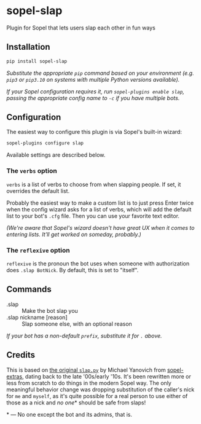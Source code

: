 # sopel-slap

Plugin for Sopel that lets users slap each other in fun ways

## Installation

```sh
pip install sopel-slap
```

_Substitute the appropriate `pip` command based on your environment (e.g.
`pip3` or `pip3.10` on systems with multiple Python versions available)._

_If your Sopel configuration requires it, run `sopel-plugins enable slap`,
passing the appropriate config name to `-c` if you have multiple bots._

## Configuration

The easiest way to configure this plugin is via Sopel's built-in wizard:

```sh
sopel-plugins configure slap
```

Available settings are described below.

### The `verbs` option

`verbs` is a list of verbs to choose from when slapping people. If set, it
overrides the default list.

Probably the easiest way to make a custom list is to just press Enter twice
when the config wizard asks for a list of verbs, which will add the default
list to your bot's `.cfg` file. Then you can use your favorite text editor.

_(We're aware that Sopel's wizard doesn't have great UX when it comes to
entering lists. It'll get worked on someday, probably.)_

### The `reflexive` option

`reflexive` is the pronoun the bot uses when someone with authorization does
`.slap BotNick`. By default, this is set to "itself".

## Commands

<dl>
  <dt>.slap</dt>
  <dd>Make the bot slap you</dd>

  <dt>.slap nickname [reason]</dt>
  <dd>Slap someone else, with an optional reason</dd>
</dl>

_If your bot has a non-default `prefix`, substitute it for `.` above._

## Credits

This is based on [the original `slap.py`][original-slap.py] by Michael Yanovich
from [sopel-extras][], dating back to the late '00s/early '10s. It's been
rewritten more or less from scratch to do things in the modern Sopel way. The
only meaningful behavior change was dropping substitution of the caller's nick
for `me` and `myself`, as it's quite possible for a real person to use either of
those as a nick and _no one_\* should be safe from slaps!

\* — No one except the bot and its admins, that is.

[original-slap.py]: https://github.com/sopel-irc/sopel-extras/blob/81ee756223474cacdac6f5847772d6085d006a50/slap.py
[sopel-extras]: https://github.com/sopel-irc/sopel-extras
